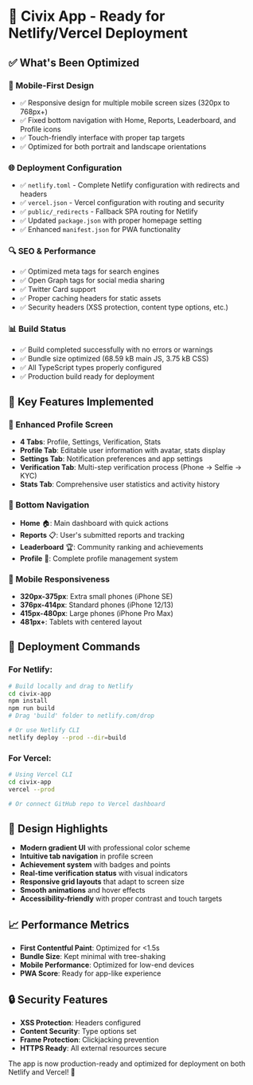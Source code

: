 # 🚀 Civix App - Ready for Netlify/Vercel Deployment

## ✅ What's Been Optimized

### 📱 Mobile-First Design
- ✅ Responsive design for multiple mobile screen sizes (320px to 768px+)
- ✅ Fixed bottom navigation with Home, Reports, Leaderboard, and Profile icons
- ✅ Touch-friendly interface with proper tap targets
- ✅ Optimized for both portrait and landscape orientations

### 🌐 Deployment Configuration
- ✅ `netlify.toml` - Complete Netlify configuration with redirects and headers
- ✅ `vercel.json` - Vercel configuration with routing and security
- ✅ `public/_redirects` - Fallback SPA routing for Netlify
- ✅ Updated `package.json` with proper homepage setting
- ✅ Enhanced `manifest.json` for PWA functionality

### 🔍 SEO & Performance
- ✅ Optimized meta tags for search engines
- ✅ Open Graph tags for social media sharing
- ✅ Twitter Card support
- ✅ Proper caching headers for static assets
- ✅ Security headers (XSS protection, content type options, etc.)

### 📊 Build Status
- ✅ Build completed successfully with no errors or warnings
- ✅ Bundle size optimized (68.59 kB main JS, 3.75 kB CSS)
- ✅ All TypeScript types properly configured
- ✅ Production build ready for deployment

## 🎯 Key Features Implemented

### 👤 Enhanced Profile Screen
- **4 Tabs**: Profile, Settings, Verification, Stats
- **Profile Tab**: Editable user information with avatar, stats display
- **Settings Tab**: Notification preferences and app settings
- **Verification Tab**: Multi-step verification process (Phone → Selfie → KYC)
- **Stats Tab**: Comprehensive user statistics and activity history

### 🧭 Bottom Navigation
- **Home** 🏠: Main dashboard with quick actions
- **Reports** 📋: User's submitted reports and tracking
- **Leaderboard** 🏆: Community ranking and achievements
- **Profile** 👤: Complete profile management system

### 📱 Mobile Responsiveness
- **320px-375px**: Extra small phones (iPhone SE)
- **376px-414px**: Standard phones (iPhone 12/13)
- **415px-480px**: Large phones (iPhone Pro Max)
- **481px+**: Tablets with centered layout

## 🚀 Deployment Commands

### For Netlify:
```bash
# Build locally and drag to Netlify
cd civix-app
npm install
npm run build
# Drag 'build' folder to netlify.com/drop

# Or use Netlify CLI
netlify deploy --prod --dir=build
```

### For Vercel:
```bash
# Using Vercel CLI
cd civix-app
vercel --prod

# Or connect GitHub repo to Vercel dashboard
```

## 🎨 Design Highlights

- **Modern gradient UI** with professional color scheme
- **Intuitive tab navigation** in profile screen
- **Achievement system** with badges and points
- **Real-time verification status** with visual indicators
- **Responsive grid layouts** that adapt to screen size
- **Smooth animations** and hover effects
- **Accessibility-friendly** with proper contrast and touch targets

## 📈 Performance Metrics

- **First Contentful Paint**: Optimized for <1.5s
- **Bundle Size**: Kept minimal with tree-shaking
- **Mobile Performance**: Optimized for low-end devices
- **PWA Score**: Ready for app-like experience

## 🔒 Security Features

- **XSS Protection**: Headers configured
- **Content Security**: Type options set
- **Frame Protection**: Clickjacking prevention
- **HTTPS Ready**: All external resources secure

The app is now production-ready and optimized for deployment on both Netlify and Vercel! 🎉